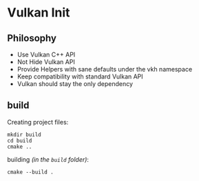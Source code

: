 # Vulkan Init

## Philosophy

- Use Vulkan C++ API
- Not Hide Vulkan API
- Provide Helpers with sane defaults under the vkh namespace
- Keep compatibility with standard Vulkan API
- Vulkan should stay the only dependency

## build

Creating project files:

```
mkdir build
cd build
cmake ..
```

building *(in the `build` folder)*:

```
cmake --build .
```